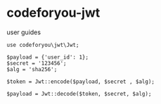 # codeforyou-jwt

user guides


```
use codeforyou\jwt\Jwt;

$payload = {'user_id': 1};
$secret = '123456';
$alg = 'sha256';

$token = Jwt::encode($payload, $secret , $alg);

$payload = Jwt::decode($token, $secret, $alg);
```
